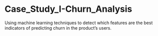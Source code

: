 # Case_Study_I-Churn_Analysis
Using machine learning techniques to detect which features are the best indicators of predicting churn in the product’s users.  
